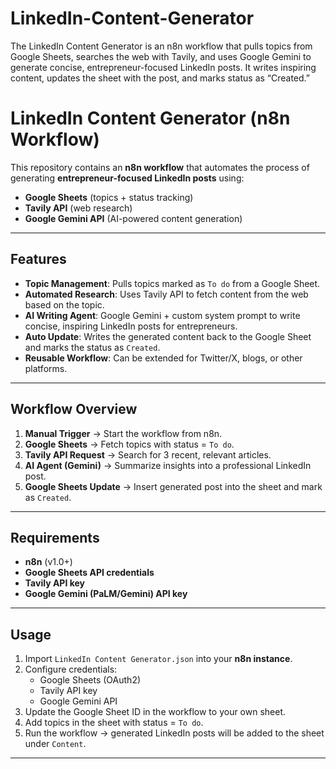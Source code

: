 # LinkedIn-Content-Generator
The LinkedIn Content Generator is an n8n workflow that pulls topics from Google Sheets, searches the web with Tavily, and uses Google Gemini to generate concise, entrepreneur-focused LinkedIn posts. It writes inspiring content, updates the sheet with the post, and marks status as “Created.”

#  LinkedIn Content Generator (n8n Workflow)

This repository contains an **n8n workflow** that automates the process of generating **entrepreneur-focused LinkedIn posts** using:
- **Google Sheets** (topics + status tracking)
- **Tavily API** (web research)
- **Google Gemini API** (AI-powered content generation)

---

## Features
-  **Topic Management**: Pulls topics marked as `To do` from a Google Sheet.
-  **Automated Research**: Uses Tavily API to fetch content from the web based on the topic.
-  **AI Writing Agent**: Google Gemini + custom system prompt to write concise, inspiring LinkedIn posts for entrepreneurs.
-  **Auto Update**: Writes the generated content back to the Google Sheet and marks the status as `Created`.
-  **Reusable Workflow**: Can be extended for Twitter/X, blogs, or other platforms.

---

## Workflow Overview
1. **Manual Trigger** → Start the workflow from n8n.
2. **Google Sheets** → Fetch topics with status = `To do`.
3. **Tavily API Request** → Search for 3 recent, relevant articles.
4. **AI Agent (Gemini)** → Summarize insights into a professional LinkedIn post.
5. **Google Sheets Update** → Insert generated post into the sheet and mark as `Created`.

---

## Requirements
- **n8n** (v1.0+)
- **Google Sheets API credentials**
- **Tavily API key**
- **Google Gemini (PaLM/Gemini) API key**

---

## Usage
1. Import `LinkedIn Content Generator.json` into your **n8n instance**.
2. Configure credentials:
   - Google Sheets (OAuth2)
   - Tavily API key
   - Google Gemini API
3. Update the Google Sheet ID in the workflow to your own sheet.
4. Add topics in the sheet with status = `To do`.
5. Run the workflow → generated LinkedIn posts will be added to the sheet under `Content`.

---

